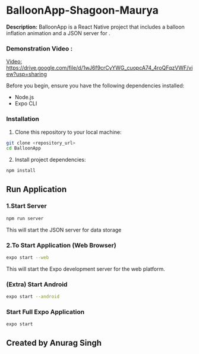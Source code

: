 # BalloonApp-Shagoon-Maurya

**Description:** BalloonApp is a React Native project that includes a balloon inflation animation and a JSON server for .

### Demonstration Video :

[Video: ]()https://drive.google.com/file/d/1wJ6f9crCyYWG_cuopcA74_4roQFqzVWF/view?usp=sharing

Before you begin, ensure you have the following dependencies installed:

- Node.js
- Expo CLI

### Installation

1. Clone this repository to your local machine:

```bash
git clone <repository_url>
cd BalloonApp

```

2. Install project dependencies:

```bash
npm install

```

## Run Application

### 1.Start Server

```bash
npm run server
```

This will start the JSON server for data storage

### 2.To Start Application (Web Browser)

```bash
expo start --web
```

This will start the Expo development server for the web platform.

### (Extra) Start Android

```bash
expo start --android
```

### Start Full Expo Application

```bash
expo start
```


## Created by Anurag Singh
